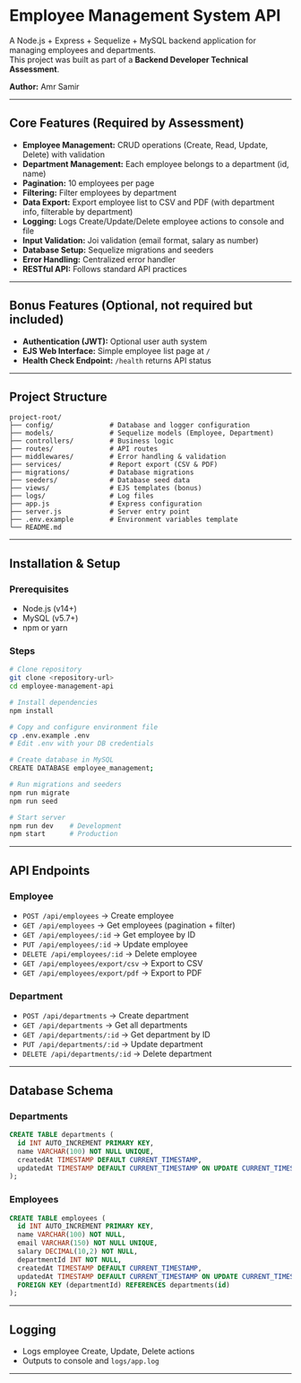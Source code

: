 # Employee Management System API

A Node.js + Express + Sequelize + MySQL backend application for managing employees and departments.  
This project was built as part of a **Backend Developer Technical Assessment**.

**Author:** Amr Samir

---

## Core Features (Required by Assessment)
- **Employee Management:** CRUD operations (Create, Read, Update, Delete) with validation
- **Department Management:** Each employee belongs to a department (id, name)
- **Pagination:** 10 employees per page
- **Filtering:** Filter employees by department
- **Data Export:** Export employee list to CSV and PDF (with department info, filterable by department)
- **Logging:** Logs Create/Update/Delete employee actions to console and file
- **Input Validation:** Joi validation (email format, salary as number)
- **Database Setup:** Sequelize migrations and seeders
- **Error Handling:** Centralized error handler
- **RESTful API:** Follows standard API practices

---

## Bonus Features (Optional, not required but included)
- **Authentication (JWT):** Optional user auth system
- **EJS Web Interface:** Simple employee list page at `/`
- **Health Check Endpoint:** `/health` returns API status

---

## Project Structure
```
project-root/
├── config/              # Database and logger configuration
├── models/              # Sequelize models (Employee, Department)
├── controllers/         # Business logic
├── routes/              # API routes
├── middlewares/         # Error handling & validation
├── services/            # Report export (CSV & PDF)
├── migrations/          # Database migrations
├── seeders/             # Database seed data
├── views/               # EJS templates (bonus)
├── logs/                # Log files
├── app.js               # Express configuration
├── server.js            # Server entry point
├── .env.example         # Environment variables template
└── README.md
```

---

## Installation & Setup

### Prerequisites
- Node.js (v14+)
- MySQL (v5.7+)
- npm or yarn

### Steps
```bash
# Clone repository
git clone <repository-url>
cd employee-management-api

# Install dependencies
npm install

# Copy and configure environment file
cp .env.example .env
# Edit .env with your DB credentials

# Create database in MySQL
CREATE DATABASE employee_management;

# Run migrations and seeders
npm run migrate
npm run seed

# Start server
npm run dev    # Development
npm start      # Production
```

---

## API Endpoints

### Employee
- `POST /api/employees` → Create employee  
- `GET /api/employees` → Get employees (pagination + filter)  
- `GET /api/employees/:id` → Get employee by ID  
- `PUT /api/employees/:id` → Update employee  
- `DELETE /api/employees/:id` → Delete employee  
- `GET /api/employees/export/csv` → Export to CSV  
- `GET /api/employees/export/pdf` → Export to PDF  

### Department
- `POST /api/departments` → Create department  
- `GET /api/departments` → Get all departments  
- `GET /api/departments/:id` → Get department by ID  
- `PUT /api/departments/:id` → Update department  
- `DELETE /api/departments/:id` → Delete department  

---

## Database Schema

### Departments
```sql
CREATE TABLE departments (
  id INT AUTO_INCREMENT PRIMARY KEY,
  name VARCHAR(100) NOT NULL UNIQUE,
  createdAt TIMESTAMP DEFAULT CURRENT_TIMESTAMP,
  updatedAt TIMESTAMP DEFAULT CURRENT_TIMESTAMP ON UPDATE CURRENT_TIMESTAMP
);
```

### Employees
```sql
CREATE TABLE employees (
  id INT AUTO_INCREMENT PRIMARY KEY,
  name VARCHAR(100) NOT NULL,
  email VARCHAR(150) NOT NULL UNIQUE,
  salary DECIMAL(10,2) NOT NULL,
  departmentId INT NOT NULL,
  createdAt TIMESTAMP DEFAULT CURRENT_TIMESTAMP,
  updatedAt TIMESTAMP DEFAULT CURRENT_TIMESTAMP ON UPDATE CURRENT_TIMESTAMP,
  FOREIGN KEY (departmentId) REFERENCES departments(id)
);
```

---

## Logging
- Logs employee Create, Update, Delete actions
- Outputs to console and `logs/app.log`

---
